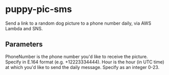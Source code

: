 # puppy-pic-sms
Send a link to a random dog picture to a phone number daily, via AWS Lambda and SNS.

## Parameters

PhoneNumber is the phone number you'd like to receive the picture. Specify in E.164 format (e.g. +12223334444).
Hour is the hour (in UTC time) at which you'd like to send the daily message. Specify as an integer 0-23.
